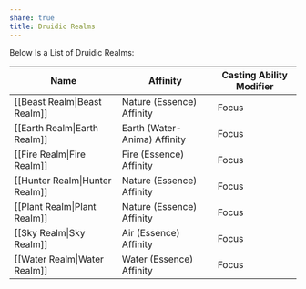 ```yaml
---
share: true
title: Druidic Realms
---
```

Below Is a List of Druidic Realms:

| Name                           | Affinity                     | Casting Ability Modifier |
| ------------------------------ | ---------------------------- | ------------------------ |
| [[Beast Realm\|Beast Realm]]   | Nature (Essence) Affinity    | Focus                    |
| [[Earth Realm\|Earth Realm]]   | Earth (Water-Anima) Affinity | Focus                    |
| [[Fire Realm\|Fire Realm]]     | Fire (Essence) Affinity      | Focus                    |
| [[Hunter Realm\|Hunter Realm]] | Nature (Essence) Affinity    | Focus                    |
| [[Plant Realm\|Plant Realm]]   | Nature (Essence) Affinity    | Focus                    |
| [[Sky Realm\|Sky Realm]]       | Air (Essence) Affinity       | Focus                    |
| [[Water Realm\|Water Realm]]   | Water (Essence) Affinity     | Focus                    |
